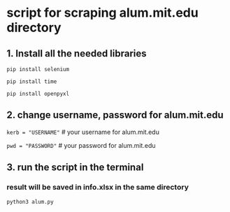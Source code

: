 # script for scraping alum.mit.edu directory

## 1. Install all the needed libraries

`pip install selenium`

`pip install time`

`pip install openpyxl`

## 2. change username, password for alum.mit.edu
`kerb = "USERNAME"` # your username for alum.mit.edu

`pwd = "PASSWORD"` # your password for alum.mit.edu

## 3. run the script in the terminal 
### result will be saved in info.xlsx in the same directory

`python3 alum.py` 
